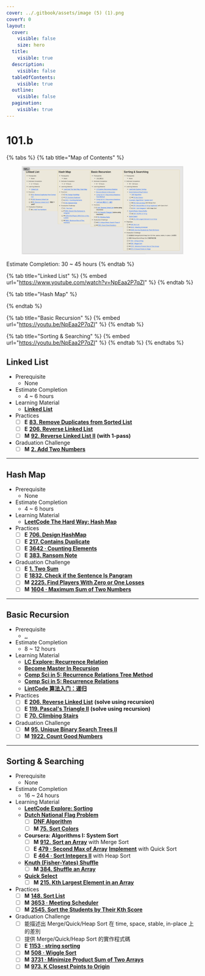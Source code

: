 ```yaml
---
cover: ../.gitbook/assets/image (5) (1).png
coverY: 0
layout:
  cover:
    visible: false
    size: hero
  title:
    visible: true
  description:
    visible: false
  tableOfContents:
    visible: true
  outline:
    visible: false
  pagination:
    visible: true
---
```


# 101.b

{% tabs %}
{% tab title="Map of Contents" %}
<figure><img src="../.gitbook/assets/image (8).png" alt=""><figcaption></figcaption></figure>

Estimate Completion: 30 \~ 45 hours
{% endtab %}

{% tab title="Linked List" %}
{% embed url="https://www.youtube.com/watch?v=NpEaa2P7qZI" %}
{% endtab %}

{% tab title="Hash Map" %}

{% endtab %}

{% tab title="Basic Recursion" %}
{% embed url="https://youtu.be/NpEaa2P7qZI" %}
{% endtab %}

{% tab title="Sorting & Searching" %}
{% embed url="https://youtu.be/NpEaa2P7qZI" %}
{% endtab %}
{% endtabs %}

## Linked List

* Prerequisite
  * None
* Estimate Completion
  * 4 \~ 6 hours
* Learning Material
  * [**Linked List**](https://leetcodethehardway.com/tutorials/basic-topics/linked-list)
* Practices
  * [ ] **E** [**83. Remove Duplicates from Sorted List**](https://leetcode.com/problems/remove-duplicates-from-sorted-list/)
  * [ ] **E** [**206. Reverse Linked List**](https://leetcode.com/problems/reverse-linked-list/)
  * [ ] **M** [**92. Reverse Linked List II**](https://leetcode.com/problems/reverse-linked-list-ii/) **(with 1-pass)**
* Graduation Challenge
  * [ ] **M** [**2. Add Two Numbers**](https://leetcode.com/problems/add-two-numbers/)

***

## Hash Map

* Prerequisite
  * None
* Estimate Completion
  * 4 \~ 6 hours
* Learning Material
  * [**LeetCode The Hard Way: Hash Map**](https://leetcodethehardway.com/tutorials/basic-topics/hash-map)
* Practices
  * [ ] **E** [**706. Design HashMap**](https://leetcode.com/problems/design-hashmap/)
  * [ ] **E** [**217. Contains Duplicate**](https://leetcode.com/problems/contains-duplicate/)
  * [ ] **E** [**3642 · Counting Elements**](https://www.lintcode.com/problem/3642/)
  * [ ] **E** [**383. Ransom Note**](https://leetcode.com/problems/ransom-note/)
* Graduation Challenge
  * [ ] **E** [**1. Two Sum**](https://leetcode.com/problems/two-sum/)
  * [ ] **E** [**1832. Check if the Sentence Is Pangram**](https://leetcode.com/problems/check-if-the-sentence-is-pangram/)
  * [ ] **M** [**2225. Find Players With Zero or One Losses**](https://leetcode.com/problems/find-players-with-zero-or-one-losses/)
  * [ ] **M** [**1604 · Maximum Sum of Two Numbers**](https://www.lintcode.com/problem/1604/)

***

## Basic Recursion

* Prerequisite
  * [..](../ "mention")
* Estimate Completion
  * 8 \~ 12 hours
* Learning Material
  * [**LC Explore: Recurrence Relation**](https://leetcode.com/explore/learn/card/recursion-i/251/scenario-i-recurrence-relation/1644/)
  * [**Become Master In Recursion**](https://leetcode.com/discuss/study-guide/1733447/become-master-in-recursion)
  * [**Comp Sci in 5: Recurrence Relations Tree Method**](https://www.youtube.com/watch?v=qZN0wgOQ3ao)
  * [**Comp Sci in 5: Recurrence Relations**](https://www.youtube.com/watch?v=kqoKNq2iEgw)
  * [**LintCode 算法入门：递归**](https://www.lintcode.com/course/43)
* Practices
  * [ ] **E** [**206. Reverse Linked List**](https://leetcode.com/problems/reverse-linked-list/) **(solve using recursion)**
  * [ ] **E** [**119. Pascal's Triangle II**](https://leetcode.com/problems/pascals-triangle-ii/) **(solve using recursion)**
  * [ ] **E** [**70. Climbing Stairs**](https://leetcode.com/problems/climbing-stairs/)
* Graduation Challenge
  * [ ] **M** [**95. Unique Binary Search Trees II**](https://leetcode.com/problems/unique-binary-search-trees-ii/)
  * [ ] **M** [**1922. Count Good Numbers**](https://leetcode.com/problems/count-good-numbers/)

***

## Sorting & Searching

* Prerequisite
  * None
* Estimate Completion
  * 16 \~ 24 hours
* Learning Material
  * [**LeetCode Explore: Sorting**](https://leetcode.com/explore/learn/card/sorting/)
  * [**Dutch National Flag Problem**](https://en.wikipedia.org/wiki/Dutch\_national\_flag\_problem)
    * [ ] [**DNF Algorithm**](https://www.youtube.com/watch?v=9pdkbqGwUhs)
    * [ ] **M** [**75. Sort Colors**](https://leetcode.com/problems/sort-colors/)
  * **Coursera: Algorithms I: System Sort**
    * [ ] **M** [**912.**](https://leetcode.com/problems/sort-an-array/)[ **Sor**](https://www.lintcode.com/problem/464/description)[**t an Array**](https://leetcode.com/problems/sort-an-array/) with Merge Sort
    * [ ] **E** [**479 · Second Max of Array**](https://www.lintcode.com/problem/479/?\_from=problem\_tag\&fromId=383) [**Implement**](https://leetcode.com/problems/sort-an-array/description/) with Quick Sort
    * [ ] **E** [**464 · Sort Integers II**](https://www.lintcode.com/problem/464/description) with Heap Sort
  * [**Knuth (Fisher-Yates) Shuffle**](https://www.youtube.com/watch?v=tLxBwSL3lPQ)
    * [ ] **M** [**384. Shuffle an Array**](https://leetcode.com/problems/shuffle-an-array/)
  * [**Quick Select**](https://www.lintcode.com/problem/3731/description)
    * [ ] **M** [**215. Kth Largest Element in an Array**](https://leetcode.com/problems/kth-largest-element-in-an-array/)
* Practices
  * [ ] **M** [**148. Sort List**](https://leetcode.com/problems/sort-list/)
  * [ ] **M** [**3653 · Meeting Scheduler**](https://www.lintcode.com/problem/3653/?\_from=problem\_tag\&fromId=383)
  * [ ] **M** [**2545. Sort the Students by Their Kth Score**](https://leetcode.com/problems/sort-the-students-by-their-kth-score/)
* Graduation Challenge
  * [ ] 能描述出 Merge/Quick/Heap Sort 在 time, space, stable, in-place 上的差別
  * [ ] 提供 Merge/Quick/Heap Sort 的實作程式碼
  * [ ] **E** [**1153 · string sorting**](https://www.lintcode.com/problem/1153/?showListFe=true\&page=1\&problemTypeId=2\&tagIds=383\&level=1\&ordering=id\&pageSize=50)
  * [ ] **M** [**508 · Wiggle Sort**](https://www.lintcode.com/problem/508/?showListFe=true\&page=1\&problemTypeId=2\&tagIds=383\&level=2\&ordering=level\&pageSize=50)
  * [ ] **M** [**3731 · Minimize Product Sum of Two Arrays**](https://www.lintcode.com/problem/3731/description)
  * [ ] **M** [**973. K Closest Points to Origin**](https://leetcode.com/problems/k-closest-points-to-origin/)
